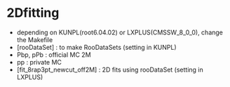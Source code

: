# 2Dfitting
- depending on KUNPL(root6.04.02) or LXPLUS(CMSSW_8_0_0), change the Makefile
- [rooDataSet] : to make RooDataSets  (setting in KUNPL)
 - Pbp, pPb : official MC 2M
 - pp : private MC
- [fit_8rap3pt_newcut_off2M] : 2D fits using rooDataSet  (setting in LXPLUS)
